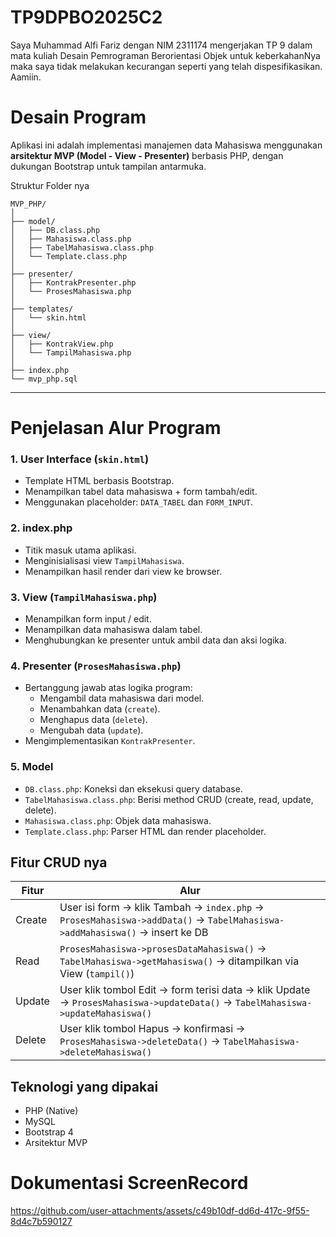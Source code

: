 # TP9DPBO2025C2
Saya Muhammad Alfi Fariz dengan NIM 2311174 mengerjakan TP 9 dalam mata kuliah Desain Pemrograman Berorientasi Objek untuk keberkahanNya maka saya tidak melakukan kecurangan seperti yang telah dispesifikasikan. Aamiin.

# Desain Program
Aplikasi ini adalah implementasi manajemen data Mahasiswa menggunakan **arsitektur MVP (Model - View - Presenter)** berbasis PHP, dengan dukungan Bootstrap untuk tampilan antarmuka.

Struktur Folder nya

```
MVP_PHP/
│
├── model/
│   ├── DB.class.php
│   ├── Mahasiswa.class.php
│   ├── TabelMahasiswa.class.php
│   └── Template.class.php
│
├── presenter/
│   ├── KontrakPresenter.php
│   └── ProsesMahasiswa.php
│
├── templates/
│   └── skin.html
│
├── view/
│   ├── KontrakView.php
│   └── TampilMahasiswa.php
│
├── index.php
└── mvp_php.sql
```

---

# Penjelasan Alur Program

### 1. **User Interface (`skin.html`)**

- Template HTML berbasis Bootstrap.
- Menampilkan tabel data mahasiswa + form tambah/edit.
- Menggunakan placeholder: `DATA_TABEL` dan `FORM_INPUT`.

### 2. **index.php**

- Titik masuk utama aplikasi.
- Menginisialisasi view `TampilMahasiswa`.
- Menampilkan hasil render dari view ke browser.

### 3. **View (`TampilMahasiswa.php`)**

- Menampilkan form input / edit.
- Menampilkan data mahasiswa dalam tabel.
- Menghubungkan ke presenter untuk ambil data dan aksi logika.

### 4. **Presenter (`ProsesMahasiswa.php`)**

- Bertanggung jawab atas logika program:
  - Mengambil data mahasiswa dari model.
  - Menambahkan data (`create`).
  - Menghapus data (`delete`).
  - Mengubah data (`update`).
- Mengimplementasikan `KontrakPresenter`.

### 5. **Model**

- `DB.class.php`: Koneksi dan eksekusi query database.
- `TabelMahasiswa.class.php`: Berisi method CRUD (create, read, update, delete).
- `Mahasiswa.class.php`: Objek data mahasiswa.
- `Template.class.php`: Parser HTML dan render placeholder.

## Fitur CRUD nya
| Fitur   | Alur                                                                                                                                      |
|---------|-------------------------------------------------------------------------------------------------------------------------------------------|
| Create  | User isi form → klik Tambah → `index.php` → `ProsesMahasiswa->addData()` → `TabelMahasiswa->addMahasiswa()` → insert ke DB               |
| Read    | `ProsesMahasiswa->prosesDataMahasiswa()` → `TabelMahasiswa->getMahasiswa()` → ditampilkan via View (`tampil()`)                         |
| Update  | User klik tombol Edit → form terisi data → klik Update → `ProsesMahasiswa->updateData()` → `TabelMahasiswa->updateMahasiswa()`          |
| Delete  | User klik tombol Hapus → konfirmasi → `ProsesMahasiswa->deleteData()` → `TabelMahasiswa->deleteMahasiswa()`                             |

## Teknologi yang dipakai
- PHP (Native)
- MySQL
- Bootstrap 4
- Arsitektur MVP

# Dokumentasi ScreenRecord
https://github.com/user-attachments/assets/c49b10df-dd6d-417c-9f55-8d4c7b590127
